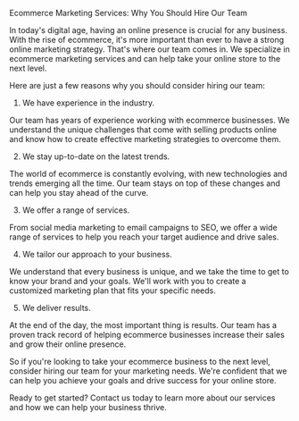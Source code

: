 Ecommerce Marketing Services: Why You Should Hire Our Team

In today's digital age, having an online presence is crucial for any business. With the rise of ecommerce, it's more important than ever to have a strong online marketing strategy. That's where our team comes in. We specialize in ecommerce marketing services and can help take your online store to the next level.

Here are just a few reasons why you should consider hiring our team:

1. We have experience in the industry.

Our team has years of experience working with ecommerce businesses. We understand the unique challenges that come with selling products online and know how to create effective marketing strategies to overcome them.

2. We stay up-to-date on the latest trends.

The world of ecommerce is constantly evolving, with new technologies and trends emerging all the time. Our team stays on top of these changes and can help you stay ahead of the curve.

3. We offer a range of services.

From social media marketing to email campaigns to SEO, we offer a wide range of services to help you reach your target audience and drive sales.

4. We tailor our approach to your business.

We understand that every business is unique, and we take the time to get to know your brand and your goals. We'll work with you to create a customized marketing plan that fits your specific needs.

5. We deliver results.

At the end of the day, the most important thing is results. Our team has a proven track record of helping ecommerce businesses increase their sales and grow their online presence.

So if you're looking to take your ecommerce business to the next level, consider hiring our team for your marketing needs. We're confident that we can help you achieve your goals and drive success for your online store.

Ready to get started? Contact us today to learn more about our services and how we can help your business thrive.
